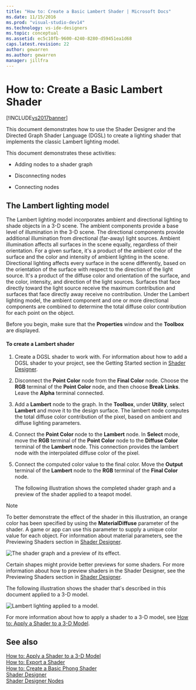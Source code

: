 ```yaml
---
title: "How to: Create a Basic Lambert Shader | Microsoft Docs"
ms.date: 11/15/2016
ms.prod: "visual-studio-dev14"
ms.technology: vs-ide-designers
ms.topic: conceptual
ms.assetid: ec5c10fb-9600-4240-8280-d59451ea1d68
caps.latest.revision: 22
author: gewarren
ms.author: gewarren
manager: jillfra
---
```

# How to: Create a Basic Lambert Shader
[!INCLUDE[vs2017banner](../includes/vs2017banner.md)]

This document demonstrates how to use the Shader Designer and the Directed Graph Shader Language (DGSL) to create a lighting shader that implements the classic Lambert lighting model.  
  
 This document demonstrates these activities:  
  
- Adding nodes to a shader graph  
  
- Disconnecting nodes  
  
- Connecting nodes  
  
## The Lambert lighting model  
 The Lambert lighting model incorporates ambient and directional lighting to shade objects in a 3-D scene. The ambient components provide a base level of illumination in the 3-D scene. The directional components provide additional illumination from directional (far-away) light sources. Ambient illumination affects all surfaces in the scene equally, regardless of their orientation. For a given surface, it's a product of the ambient color of the surface and the color and intensity of ambient lighting in the scene. Directional lighting affects every surface in the scene differently, based on the orientation of the surface with respect to the direction of the light source. It's a product of the diffuse color and orientation of the surface, and the color, intensity, and direction of the light sources. Surfaces that face directly toward the light source receive the maximum contribution and surfaces that face directly away receive no contribution. Under the Lambert lighting model, the ambient component and one or more directional components are combined to determine the total diffuse color contribution for each point on the object.  
  
 Before you begin, make sure that the **Properties** window and the **Toolbox** are displayed.  
  
#### To create a Lambert shader  
  
1. Create a DGSL shader to work with. For information about how to add a DGSL shader to your project, see the Getting Started section in [Shader Designer](../designers/shader-designer.md).  
  
2. Disconnect the **Point Color** node from the **Final Color** node. Choose the **RGB** terminal of the **Point Color** node, and then choose **Break Links**. Leave the **Alpha** terminal connected.  
  
3. Add a **Lambert** node to the graph. In the **Toolbox**, under **Utility**, select **Lambert** and move it to the design surface. The lambert node computes the total diffuse color contribution of the pixel, based on ambient and diffuse lighting parameters.  
  
4. Connect the **Point Color** node to the **Lambert** node. In **Select** mode, move the **RGB** terminal of the **Point Color** node to the **Diffuse Color** terminal of the **Lambert** node. This connection provides the lambert node with the interpolated diffuse color of the pixel.  
  
5. Connect the computed color value to the final color. Move the **Output** terminal of the **Lambert** node to the **RGB** terminal of the **Final Color** node.  
  
   The following illustration shows the completed shader graph and a preview of the shader applied to a teapot model.  
  
> [!NOTE]
> To better demonstrate the effect of the shader in this illustration, an orange color has been specified by using the **MaterialDiffuse** parameter of the shader. A game or app can use this parameter to supply a unique color value for each object. For information about material parameters, see the Previewing Shaders section in [Shader Designer](../designers/shader-designer.md).  
  
 ![The shader graph and a preview of its effect.](../designers/media/digit-lambert-effect-graph.png "Digit-Lambert-Effect-Graph")  
  
 Certain shapes might provide better previews for some shaders. For more information about how to preview shaders in the Shader Designer, see the Previewing Shaders section in [Shader Designer](../designers/shader-designer.md).  
  
 The following illustration shows the shader that's described in this document applied to a 3-D model.  
  
 ![Lambert lighting applied to a model.](../designers/media/digit-lambert-effect-result.png "Digit-Lambert-Effect-Result")  
  
 For more information about how to apply a shader to a 3-D model, see [How to: Apply a Shader to a 3-D Model](../designers/how-to-apply-a-shader-to-a-3-d-model.md).  
  
## See also  
 [How to: Apply a Shader to a 3-D Model](../designers/how-to-apply-a-shader-to-a-3-d-model.md)   
 [How to: Export a Shader](../designers/how-to-export-a-shader.md)   
 [How to: Create a Basic Phong Shader](../designers/how-to-create-a-basic-phong-shader.md)   
 [Shader Designer](../designers/shader-designer.md)   
 [Shader Designer Nodes](../designers/shader-designer-nodes.md)
